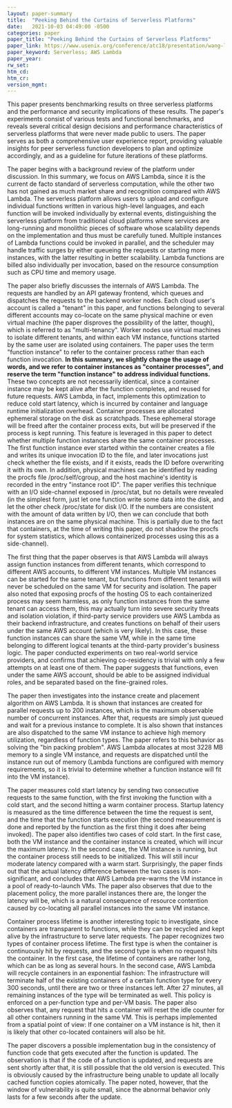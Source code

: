 ```yaml
---
layout: paper-summary
title:  "Peeking Behind the Curtains of Serverless Platforms"
date:   2021-10-03 04:49:00 -0500
categories: paper
paper_title: "Peeking Behind the Curtains of Serverless Platforms"
paper_link: https://www.usenix.org/conference/atc18/presentation/wang-liang
paper_keyword: Serverless; AWS Lambda
paper_year: 
rw_set:
htm_cd:
htm_cr:
version_mgmt:
---
```


This paper presents benchmarking results on three serverless platforms and the performance and security implications
of these results. The paper's experiments consist of various tests and functional benchmarks, and reveals 
several critical design decisions and performance characteristics of serverless platforms that were never made public 
to users. The paper serves as both a comprehensive user experience report, providing valuable insights for peer 
serverless function developers to plan and optimize accordingly, and as a guideline for future iterations of these
platforms.

The paper begins with a background review of the platform under discussion. In this summary, we focus on AWS Lambda,
since it is the current de facto standard of serverless computation, while the other two has not gained as much market
share and recognition compared with AWS Lambda. 
The serverless platform allows users to upload and configure individual functions written in various high-level 
languages, and each function will be invoked individually by external events, distinguishing the serverless platform
from traditional cloud platforms where services are long-running and monolithic pieces of software whose scalability
depends on the implementation and thus must be carefully tuned.
Multiple instances of Lambda functions could be invoked in parallel, and the scheduler may handle traffic surges by
either queueing the requests or starting more instances, with the latter resulting in better scalability.
Lambda functions are billed also individually per invocation, based on the resource consumption such as CPU time and
memory usage.

The paper also briefly discusses the internals of AWS Lambda. The requests are handled by an API gateway frontend,
which queues and dispatches the requests to the backend worker nodes. 
Each cloud user's account is called a "tenant" in this paper, and functions belonging to several different accounts may 
co-locate on the same physical machine or even virtual machine (the paper disproves the possibility of the latter, 
though), which is referred to as "multi-tenancy".
Worker nodes use virtual machines to isolate different tenants, and within each VM instance, functions started by
the same user are isolated using containers. The paper uses the term "function instance" to refer to the container
process rather than each function invocation. **In this summary, we slightly change the usage of words, and we refer
to container instances as "container processes", and reserve the term "function instance" to address individual 
functions.** These two concepts are not necessarily identical, since a container instance may be kept alive after the 
function completes, and reused for future requests. AWS Lambda, in fact, implements this optimization to reduce cold
start latency, which is incurred by container and language runtime initialization overhead.
Container processes are allocated ephemeral storage on the disk as scratchpads. These ephemeral storage will be freed
after the container process exits, but will be preserved if the process is kept running.
This feature is leveraged in this paper to detect whether multiple function instances share the same container 
processes. The first function instance ever started within the container creates a file and writes its unique 
invocation ID to the file, and later invocations just check whether the file exists, and if it exists, reads 
the ID before overwriting it with its own.
In addition, physical machines can be identified by reading the procfs file /proc/self/cgroup, and the host machine's
identity is recorded in the entry "instance root ID". The paper verifies this technique with an I/O side-channel 
exposed in /proc/stat, but no details were revealed (in the simplest form, just let one function write some data 
into the disk, and let the other check /proc/state for disk I/O. If the numbers are consistent with the amount of data 
written by I/O, then we can conclude that both instances are on the same physical machine. This is partially
due to the fact that containers, at the time of writing this paper, do not shadow the procfs for system statistics,
which allows containerized processes using this as a side-channel).

The first thing that the paper observes is that AWS Lambda will always assign function instances from different 
tenants, which correspond to different AWS accounts, to different VM instances. Multiple VM instances can be started
for the same tenant, but functions from different tenants will never be scheduled on the same VM for security and 
isolation. The paper also noted that exposing procfs of the hosting OS to each containerized process may seem harmless,
as only function instances from the same tenant can access them, this may actually turn into severe security threats
and isolation violation, if third-party service providers use AWS Lambda as their backend infrastructure, and creates 
functions on behalf of their users under the same AWS account (which is very likely). In this case, 
these function instances can share the same VM, while in the same time belonging to different logical tenants at the 
third-party provider's business logic. The paper conducted experiments on two real-world service providers, and 
confirms that achieving co-residency is trivial with only a few attempts on at least one of them.
The paper suggests that functions, even under the same AWS account, should be able to be assigned individual roles, and
be separated based on the fine-grained roles.

The paper then investigates into the instance create and placement algorithm on AWS Lambda. 
It is shown that instances are created for parallel requests up to 200 instances, which is the maximum observable 
number of concurrent instances. After that, requests are simply just queued and wait for a previous instance to 
complete. 
It is also shown that instances are also dispatched to the same VM instance to achieve high memory utilization, 
regardless of function types. The paper refers to this behavior as solving the "bin packing problem".
AWS Lambda allocates at most 3228 MB memory to a single VM instance, and requests are dispatched until the instance
run out of memory (Lambda functions are configured with memory requirements, so it is trivial to determine
whether a function instance will fit into the VM instance).

The paper measures cold start latency by sending two consecutive requests to the same function, with the first invoking 
the function with a cold start, and the second hitting a warm container process. 
Startup latency is measured as the time difference between the time the request is sent, and the time that the 
function starts execution (the second measurement is done and reported by the function as the first thing it does after 
being invoked).
The paper also identifies two cases of cold start. In the first case, both the VM instance and the container instance
is created, which will incur the maximum latency. In the second case, the VM instance is running, but the container
process still needs to be initialized. This will still incur moderate latency compared with a warm start.
Surprisingly, the paper finds out that the actual latency difference between the two cases is non-significant, and 
concludes that AWS Lambda pre-warms the VM instance in a pool of ready-to-launch VMs.
The paper also observes that due to the placement policy, the more parallel instances there are, the longer the latency
will be, which is a natural consequence of resource contention caused by co-locating all parallel instances into the 
same VM instance.

Container process lifetime is another interesting topic to investigate, since containers are transparent to functions,
while they can be recycled and kept alive by the infrastructure to serve later requests. 
The paper recognizes two types of container process lifetime. The first type is when the container is continuously hit
by requests, and the second type is when no request hits the container.
In the first case, the lifetime of containers are rather long, which can be as long as several hours.
In the second case, AWS Lambda will recycle containers in an exponential fashion: The infrastructure will terminate 
half of the existing containers of a certain function type for every 300 seconds, until there are two or three instances
left. After 27 minutes, all remaining instances of the type will be terminated as well.
This policy is enforced on a per-function type and per-VM basis.
The paper also observes that, any request that hits a container will reset the idle counter for all other 
containers running in the same VM. This is perhaps implemented from a spatial point of view: If one container
on a VM instance is hit, then it is likely that other co-located containers will also be hit. 

The paper discovers a possible implementation bug in the consistency of function code that gets executed after the
function is updated. The observation is that if the code of a function is updated, and requests are sent shortly
after that, it is still possible that the old version is executed. This is obviously caused by the infrastructure 
being unable to update all locally cached function copies atomically. The paper noted, however, that the window of 
vulnerability is quite small, since the abnormal behavior only lasts for a few seconds after the update.
